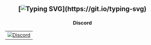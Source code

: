 <h2 align="center">

[![Typing SVG](https://readme-typing-svg.herokuapp.com?font=Fira+Code&pause=1000&color=F7F7F7&center=true&random=false&width=435&lines=Hey+im+actavis!;I+know+python%2C+js%2C+HTML%2C+and+more!)](https://git.io/typing-svg)

</h2>

<h3 align='center'>Discord</h3>
<p align='center'>

<table width="auto" align='center'>
<tr>
    <td align='center' width="auto">
        <a href="https://discord.dog/1139759987166560346"><img src="https://lanyard-profile-readme.vercel.app/api/1139759987166560346?theme=dark&bg=00000000&animated=true&hideDiscrim=false&borderRadius=30px&idleMessage=Probably%20doing%20something%20else..." alt="Discord"></a>
    </td>
</tr>
</table>
